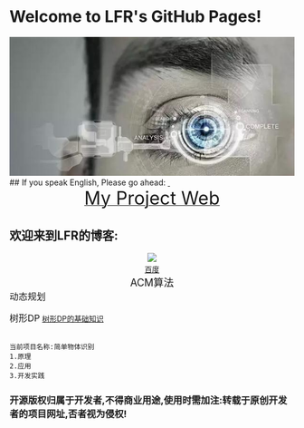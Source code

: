 # Welcome to LFR's GitHub Pages!
<center> <img src="https://github.com/HackerLFR/Machine-Visual/raw/master/2015031561739629.gif"> </center>
## If you speak English, Please go ahead:
<a href="https://github.com/HackerLFR/Machine-Visual">  <center> <font size="6">My Project Web</font> </center></a>

## 欢迎来到LFR的博客:

<center> <img src="http://www.baidu.com/img/bdlogo.gif"> </center>
<a href="http://www.baidu.com"><center> <font size="2"> 百度</font> </center></a>

<center> <font size="4">ACM算法</font> </center>
<font size="3">动态规划</font>

<font size="3">树形DP</font>
<a href="https://github.com/HackerLFR/Machine-Visual/raw/master/ACM算法原理与程序模板/动态规划/树形DP/多叉转二叉/da.txt"> <font size="2"> 树形DP的基础知识</font> </a>
  

```markdown

当前项目名称:简单物体识别
1.原理
2.应用
3.开发实践
```
### 开源版权归属于开发者,不得商业用途,使用时需加注:转载于原创开发者的项目网址,否者视为侵权!
